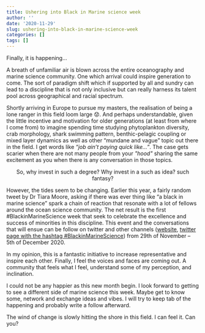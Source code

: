 ```yaml
---
title: Ushering into Black in Marine science week
author: ''
date: '2020-11-29'
slug: ushering-into-black-in-marine-science-week
categories: []
tags: []
---
```


Finally, it is happening…
</p> 

A breath of unfamiliar air is blown across the entire oceanography and marine science community. One which arrival could inspire generation to come. The sort of paradigm shift which if  supported by all and sundry can lead to a discipline that is not only inclusive but can really harness its talent pool across geographical and racial spectrum.

Shortly arriving in Europe to pursue my masters, the realisation of being a lone ranger in this field loom large :worried:. And perhaps understandable, given the little incentive and motivation for older generations (at least from where I come from) to imagine spending time studying phytoplankton diversity, crab morphology, shark swimming pattern, benthic-pelagic coupling or mixed layer dynamics as well as other “mundane and vague” topic out there in the field. I get words like *“job ain’t paying quick like…”*. The case gets scarier when there are not many people from your *"hood"* sharing the same excitement as you when there is any conversation in those topics.

<p align="center">So, why invest in such a degree?  Why invest in a such as idea? such fantasy?</></p>

However, the tides seem to be changing. Earlier this year, a fairly random tweet by Dr Tiara Moore, asking if there was ever thing like “a black in marine science” spark a chain of reaction that resonate with a lot of fellows around the ocean science community. The net result is the first #BlackinMarineScience week that seek to celebrate the excellence and success of minorities in this discipline. This event and the conversations that will ensue can be follow on twitter and other channels ([website](https://blackinmarsci.github.io/), [twitter page with the hashtag #BlackinMarineScience](https://twitter.com/BlackinMarSci)) from 29th of November – 5th of December 2020. 


In my opinion, this is a fantastic initiative to increase representative and inspire each other. Finally, I feel the voices and faces are coming out. A community that feels what I feel, understand some of my perception, and inclination. 

I could not be any happier as this new month begin. I look forward to getting to see a different side of marine science this week. Maybe get to know some, network and exchange ideas and vibes. I will try to keep tab of the happening and probably write a follow afterward. 

The wind of change is slowly hitting the shore in this field. I can feel it. Can you? 


